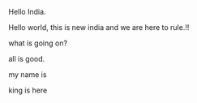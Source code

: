 Hello India.

Hello world, this is new india and we are here to rule.!!

what is going on?

all is good.

my name is

king is here
